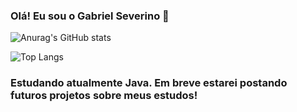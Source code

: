 
### Olá! Eu sou o Gabriel Severino 👋

![Anurag's GitHub stats](https://github-readme-stats.vercel.app/api?username=gabrielfsev&show_icons=true&theme=radical)

![Top Langs](https://github-readme-stats.vercel.app/api/top-langs/?username=gabrielfsev&size_weight=0.5&count_weight=0.5)

### Estudando atualmente Java. Em breve estarei postando futuros projetos sobre meus estudos!
